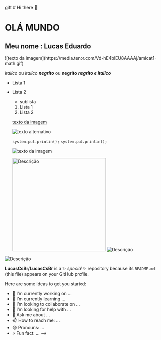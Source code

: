 gift # Hi there 👋

<!-- Cabeçalhos -->

# OLÁ MUNDO
<h2>Meu nome  : Lucas Eduardo</h2>
![texto da imagem](https://media.tenor.com/Vd-hE4bIEU8AAAAj/amicat1-math.gif)

*italíco* ou _italíco_
***negrito*** ou __negrito__
___negrito e italíco___

- Lista 1
- Lista 2
    - sublista 

    1. Lista 1
    2. Lista 2

    [texto da imagem](https://chatgpt.com/c/6899f12d-eea0-8323-8c40-0bff3eadde5a)

   ![texto alternativo](https://pensamentos.org/wp-content/uploads/2023/02/gifs-de-bom-dia-1.gif)


    `system.put.printin();`
    ```system.put.printin();```

    ![texto da imagem](https://tenor.com/pt-BR/view/tkthao219-lengtoo-gif-22349354)

    <img src="https://tenor.com/pt-BR/view/databending-encrypted-data-information-cyberdelic-gif-24791746" alt="Descrição" width="300">

    <img src="https://media3.giphy.com/media/v1.Y2lkPTc5MGI3NjExZjBscGk5OHM4M2c3dzZsOGZiMDVpM2xidmZkeHF1Y3B2NzZsczc3cCZlcD12MV9pbnRlcm5hbF9naWZfYnlfaWQmY3Q9Zw/bq6oSl2yU8iYM/giphy.gif" alt="Descrição" style="max-width:50%; height:auto;">

<img src="https://4.bp.blogspot.com/-EcgswjdW7go/VOUspFzCYiI/AAAAAAAAPaI/lQGUGFfDL24/s1600/30.gif" alt="Descrição" style="max-width:60%; height:auto; display:block;">


**LucasCsBr/LucasCsBr** is a ✨ _special_ ✨ repository because its `README.md` (this file) appears on your GitHub profile.

Here are some ideas to get you started:

- 🔭 I’m currently working on ...
- 🌱 I’m currently learning ...
- 👯 I’m looking to collaborate on ...
- 🤔 I’m looking for help with ...
- 💬 Ask me about ...
- 📫 How to reach me: ...
- 😄 Pronouns: ...
- ⚡ Fun fact: ...
-->



